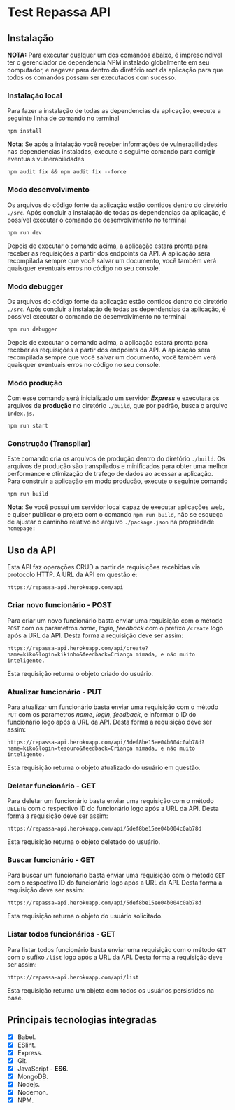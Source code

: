 # Test Repassa API

## Instalação

**NOTA:** Para executar qualquer um dos comandos abaixo, é imprescindível ter o gerenciador de dependencia NPM instalado globalmente em seu computador, e nagevar para dentro do diretório root da aplicação para que todos os comandos possam ser executados com sucesso.

### Instalação local

Para fazer a instalação de todas as dependencias da aplicação, execute a seguinte linha de comando no terminal

    npm install

**Nota**: Se após a intalação você receber informações de vulnerabilidades nas dependencias instaladas, execute o seguinte comando para corrigir eventuais vulnerabilidades

    npm audit fix && npm audit fix --force

### Modo desenvolvimento

Os arquivos do código fonte da aplicação estão contidos dentro do diretório `./src`.
Após concluir a instalação de todas as dependencias da aplicação, é possível executar o comando de desenvolvimento no terminal

    npm run dev

Depois de executar o comando acima, a aplicação estará pronta para receber as requisições a partir dos endpoints da API.
A aplicação sera recompilada sempre que você salvar um documento, você também verá quaisquer eventuais erros no código no seu console.

### Modo debugger

Os arquivos do código fonte da aplicação estão contidos dentro do diretório `./src`.
Após concluir a instalação de todas as dependencias da aplicação, é possível executar o comando de desenvolvimento no terminal

    npm run debugger

Depois de executar o comando acima, a aplicação estará pronta para receber as requisições a partir dos endpoints da API.
A aplicação sera recompilada sempre que você salvar um documento, você também verá quaisquer eventuais erros no código no seu console.

### Modo produção

Com esse comando será inicializado um servidor **_Express_** e executara os arquivos de **produção** no diretório `./build`, que por padrão, busca o arquivo `index.js`.

    npm run start

### Construção (Transpilar)

Este comando cria os arquivos de produção dentro do diretório `./build`. Os arquivos de produção são transpilados e minificados para obter uma melhor performance e otimização de trafego de dados ao acessar a aplicação. Para construir a aplicação em modo producão, execute o seguinte comando

    npm run build

**Nota**: Se você possui um servidor local capaz de executar aplicações web, e quiser publicar o projeto com o comando `npm run build`, não se esqueça de ajustar o caminho relativo no arquivo `./package.json` na propriedade `homepage:`

## Uso da API

Esta API faz operações CRUD a partir de requisições recebidas via protocolo HTTP. A URL da API em questão é:

    https://repassa-api.herokuapp.com/api

### Criar novo funcionário - POST

Para criar um novo funcionário basta enviar uma requisição com o método `POST` com os parametros *name*, *login*, *feedback* com o prefixo `/create` logo após a URL da API.
Desta forma a requisição deve ser assim:

    https://repassa-api.herokuapp.com/api/create?name=kiko&login=kikinho&feedback=Criança mimada, e não muito inteligente.

Esta requisição returna o objeto criado do usuário.

### Atualizar funcionário - PUT

Para atualizar um funcionário basta enviar uma requisição com o método `PUT` com os parametros *name*, *login*, *feedback*, e informar o ID do funcionário logo após a URL da API.
Desta forma a requisição deve ser assim:

    https://repassa-api.herokuapp.com/api/5def8be15ee04b004c0ab78d?name=kiko&login=tesouro&feedback=Criança mimada, e não muito inteligente.

Esta requisição returna o objeto atualizado do usuário em questão.

### Deletar funcionário - GET

Para deletar um funcionário basta enviar uma requisição com o método `DELETE` com o respectivo ID do funcionário logo após a URL da API.
Desta forma a requisição deve ser assim:

    https://repassa-api.herokuapp.com/api/5def8be15ee04b004c0ab78d

Esta requisição returna o objeto deletado do usuário.

### Buscar funcionário - GET

Para buscar um funcionário basta enviar uma requisição com o método `GET` com o respectivo ID do funcionário logo após a URL da API.
Desta forma a requisição deve ser assim:

    https://repassa-api.herokuapp.com/api/5def8be15ee04b004c0ab78d

Esta requisição returna o objeto do usuário solicitado.

### Listar todos funcionários - GET

Para listar todos funcionário basta enviar uma requisição com o método `GET` com o sufixo `/list` logo após a URL da API.
Desta forma a requisição deve ser assim:

    https://repassa-api.herokuapp.com/api/list

Esta requisição returna um objeto com todos os usuários persistidos na base.

## Principais tecnologias integradas

- [x] Babel.
- [x] ESlint.
- [x] Express.
- [x] Git.
- [x] JavaScript - **ES6**.
- [x] MongoDB.
- [x] Nodejs.
- [x] Nodemon.
- [x] NPM.
